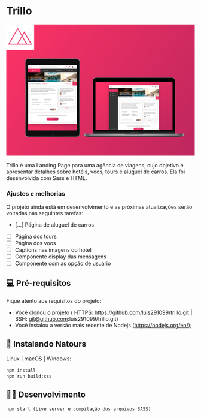 # Trillo

<img src="img/trillo-mockup.jpg" alt="exemplo imagem">

Trillo é uma Landing Page para uma agência de viagens, cujo objetivo é apresentar detalhes sobre hotéis, voos, tours e aluguel de carros. Ela foi desenvolvida com Sass e HTML.

### Ajustes e melhorias

O projeto ainda está em desenvolvimento e as próximas atualizações serão voltadas nas seguintes tarefas:

- [...] Página de aluguel de carros
- [ ] Página dos tours
- [ ] Página dos voos
- [ ] Captions nas imagens do hotel
- [ ] Componente display das mensagens
- [ ] Componente com as opção de usuário

## 💻 Pré-requisitos

Fique atento aos requisitos do projeto:
* Você clonou o projeto ( HTTPS: https://github.com/luis291099/trillo.git | SSH: git@github.com:luis291099/trillo.git)
* Você instalou a versão mais recente de Nodejs (https://nodejs.org/en/);

## 🚀 Instalando Natours
Linux | macOS | Windows:
```
npm install
npm run build:css
```

## 🧑‍💻 Desenvolvimento
```
npm start (Live server e compilação dos arquivos SASS)
```